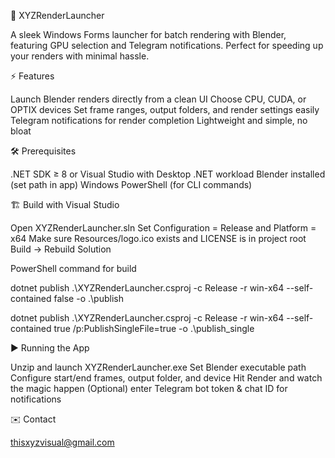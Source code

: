🎨 XYZRenderLauncher

A sleek Windows Forms launcher for batch rendering with Blender, featuring GPU selection and Telegram notifications. Perfect for speeding up your renders with minimal hassle.

⚡ Features

Launch Blender renders directly from a clean UI
Choose CPU, CUDA, or OPTIX devices
Set frame ranges, output folders, and render settings easily
Telegram notifications for render completion
Lightweight and simple, no bloat

🛠 Prerequisites

.NET SDK ≥ 8 or Visual Studio with Desktop .NET workload
Blender installed (set path in app)
Windows PowerShell (for CLI commands)

🏗 Build with Visual Studio

Open XYZRenderLauncher.sln
Set Configuration = Release and Platform = x64
Make sure Resources/logo.ico exists and LICENSE is in project root
Build → Rebuild Solution


PowerShell command for build

dotnet publish .\XYZRenderLauncher.csproj -c Release -r win-x64 --self-contained false -o .\publish

dotnet publish .\XYZRenderLauncher.csproj -c Release -r win-x64 --self-contained true /p:PublishSingleFile=true -o .\publish_single

▶️ Running the App

Unzip and launch XYZRenderLauncher.exe
Set Blender executable path
Configure start/end frames, output folder, and device
Hit Render and watch the magic happen
(Optional) enter Telegram bot token & chat ID for notifications



✉️ Contact

thisxyzvisual@gmail.com
